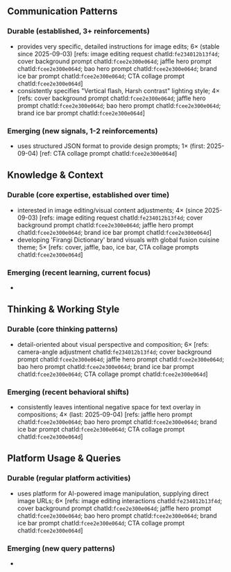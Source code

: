 ## Communication Patterns
### Durable (established, 3+ reinforcements)
- provides very specific, detailed instructions for image edits; 6× (stable since 2025-09-03) [refs: image editing request chatId:`fe234012b13f4d`; cover background prompt chatId:`fcee2e300e064d`; jaffle hero prompt chatId:`fcee2e300e064d`; bao hero prompt chatId:`fcee2e300e064d`; brand ice bar prompt chatId:`fcee2e300e064d`; CTA collage prompt chatId:`fcee2e300e064d`]
- consistently specifies "Vertical flash, Harsh contrast" lighting style; 4× [refs: cover background prompt chatId:`fcee2e300e064d`; jaffle hero prompt chatId:`fcee2e300e064d`; bao hero prompt chatId:`fcee2e300e064d`; brand ice bar prompt chatId:`fcee2e300e064d`]

### Emerging (new signals, 1-2 reinforcements)
- uses structured JSON format to provide design prompts; 1× (first: 2025-09-04) [ref: CTA collage prompt chatId:`fcee2e300e064d`]

## Knowledge & Context
### Durable (core expertise, established over time)
- interested in image editing/visual content adjustments; 4× (since 2025-09-03) [refs: image editing request chatId:`fe234012b13f4d`; cover background prompt chatId:`fcee2e300e064d`; jaffle hero prompt chatId:`fcee2e300e064d`; brand ice bar prompt chatId:`fcee2e300e064d`]
- developing 'Firangi Dictionary' brand visuals with global fusion cuisine theme; 5× [refs: cover, jaffle, bao, ice bar, CTA collage prompts chatId:`fcee2e300e064d`]

### Emerging (recent learning, current focus)
- 

## Thinking & Working Style
### Durable (core thinking patterns)
- detail-oriented about visual perspective and composition; 6× [refs: camera-angle adjustment chatId:`fe234012b13f4d`; cover background prompt chatId:`fcee2e300e064d`; jaffle hero prompt chatId:`fcee2e300e064d`; bao hero prompt chatId:`fcee2e300e064d`; brand ice bar prompt chatId:`fcee2e300e064d`; CTA collage prompt chatId:`fcee2e300e064d`]

### Emerging (recent behavioral shifts)
- consistently leaves intentional negative space for text overlay in compositions; 4× (last: 2025-09-04) [refs: jaffle hero prompt chatId:`fcee2e300e064d`; bao hero prompt chatId:`fcee2e300e064d`; brand ice bar prompt chatId:`fcee2e300e064d`; CTA collage prompt chatId:`fcee2e300e064d`]

## Platform Usage & Queries
### Durable (regular platform activities)
- uses platform for AI-powered image manipulation, supplying direct image URLs; 6× [refs: image editing interactions chatId:`fe234012b13f4d`; cover background prompt chatId:`fcee2e300e064d`; jaffle hero prompt chatId:`fcee2e300e064d`; bao hero prompt chatId:`fcee2e300e064d`; brand ice bar prompt chatId:`fcee2e300e064d`; CTA collage prompt chatId:`fcee2e300e064d`]

### Emerging (new query patterns)
- 
